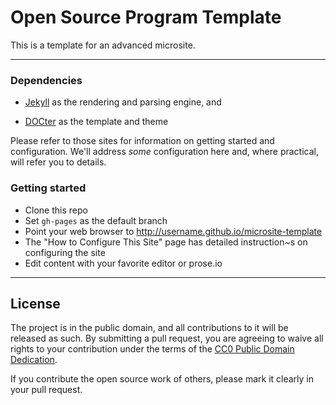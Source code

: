 # Open Source Program Template

This is a template for an advanced microsite.  

----

### Dependencies

 - [Jekyll](http://jekyllrb.com/) as the rendering and parsing engine, and

 - [DOCter](https://github.com/CFPB/DOCter) as the template and theme

Please refer to those sites for information on getting started and configuration. We'll address
_some_ configuration here and, where practical, will refer you to details.


### Getting started

- Clone this repo
- Set ```gh-pages``` as the default branch
- Point your web browser to http://username.github.io/microsite-template 
- The "How to Configure This Site" page has detailed instruction~s on configuring the site
- Edit content with your favorite editor or prose.io

----

## License

The project is in the public domain, and all contributions to it will be released as such. By submitting a pull request, you are agreeing to waive all rights to your contribution under the terms of the [CC0 Public Domain Dedication](http://creativecommons.org/publicdomain/zero/1.0/).

If you contribute the open source work of others, please mark it clearly in your pull request.

